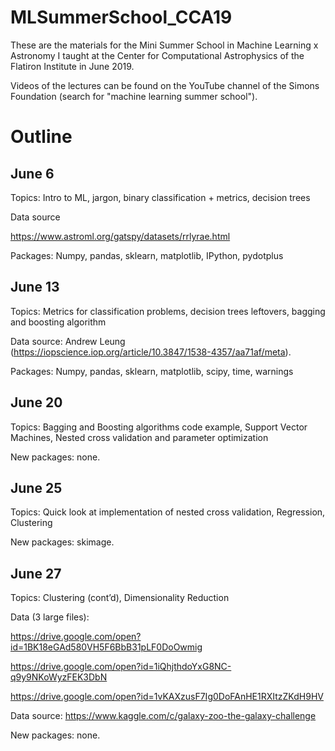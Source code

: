 # MLSummerSchool_CCA19
These are the materials for the Mini Summer School in Machine Learning x Astronomy I taught at the Center for Computational Astrophysics of the Flatiron Institute in June 2019.

Videos of the lectures can be found on the YouTube channel of the Simons Foundation (search for "machine learning summer school").


# Outline


## June 6

Topics: Intro to ML, jargon, binary classification + metrics, decision trees

Data source

https://www.astroml.org/gatspy/datasets/rrlyrae.html

Packages: Numpy, pandas, sklearn, matplotlib, IPython, pydotplus


## June 13

Topics: Metrics for classification problems, decision trees leftovers, bagging and boosting algorithm

Data source: Andrew Leung (https://iopscience.iop.org/article/10.3847/1538-4357/aa71af/meta).

Packages: Numpy, pandas, sklearn, matplotlib, scipy, time, warnings


## June 20

Topics: Bagging and Boosting algorithms code example, Support Vector Machines, Nested cross validation and parameter optimization

New packages: none.


## June 25

Topics: Quick look at implementation of nested cross validation, Regression, Clustering 

New packages: skimage. 


## June 27

Topics: Clustering (cont’d), Dimensionality Reduction

Data (3 large files):

https://drive.google.com/open?id=1BK18eGAd580VH5F6BbB31pLF0DoOwmig

https://drive.google.com/open?id=1iQhjthdoYxG8NC-q9y9NKoWyzFEK3DbN

https://drive.google.com/open?id=1vKAXzusF7Ig0DoFAnHE1RXItzZKdH9HV

Data source: https://www.kaggle.com/c/galaxy-zoo-the-galaxy-challenge

New packages: none.

